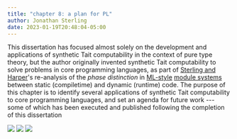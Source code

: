 ```yaml
---
title: "chapter 8: a plan for PL"
author: Jonathan Sterling
date: 2023-01-19T20:48:04-05:00
---
```


This dissertation has focused almost solely on the development and applications of synthetic Tait computability in the context of pure type theory, but the author originally invented synthetic Tait computability to solve problems in core programming languages, as part of [Sterling and Harper](sterling-harper-2021)'s re-analysis of the *phase distinction* in [ML-style](harper-mitchell-moggi-1990) [module systems](moggi-1989) between static (compiletime) and dynamic (runtime) code. The purpose of this chapter is to identify several applications of synthetic Tait computability to core programming languages, and set an agenda for future work --- some of which has been executed and published following the completion of this dissertation

![](jms-001A)
![](jms-001B)
![](jms-001C)
